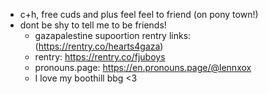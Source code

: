 - c+h, free cuds and plus feel feel to friend (on pony town!)
- dont be shy to tell me to be friends!
  - gazapalestine supoortion rentry links: (https://rentry.co/hearts4gaza)
  - rentry: https://rentry.co/fjuboys
  - pronouns.page: https://en.pronouns.page/@lennxox
  - I love my boothill bbg <3
